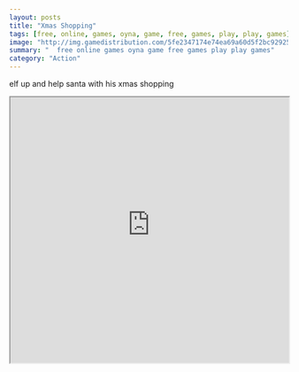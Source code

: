 ```yaml
---
layout: posts
title: "Xmas Shopping"
tags: [free, online, games, oyna, game, free, games, play, play, games]
image: "http://img.gamedistribution.com/5fe2347174e74ea69a60d5f2bc92925c.jpg"
summary: "  free online games oyna game free games play play games"
category: "Action"
---
```


elf up and help santa with his xmas shopping

<iframe width="100%" height="480px;" src="http://flash.gamedistribution.com?game=5fe2347174e74ea69a60d5f2bc92925c"></iframe>